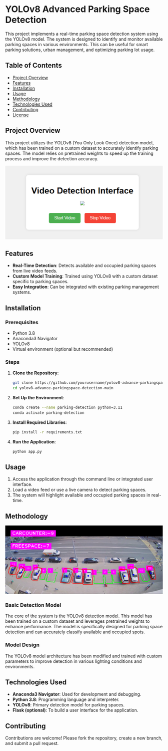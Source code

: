 # YOLOv8 Advanced Parking Space Detection

This project implements a real-time parking space detection system using the YOLOv8 model. The system is designed to identify and monitor available parking spaces in various environments. This can be useful for smart parking solutions, urban management, and optimizing parking lot usage.

## Table of Contents

- [Project Overview](#project-overview)
- [Features](#features)
- [Installation](#installation)
- [Usage](#usage)
- [Methodology](#methodology)
- [Technologies Used](#technologies-used)
- [Contributing](#contributing)
- [License](#license)

## Project Overview

This project utilizes the YOLOv8 (You Only Look Once) detection model, which has been trained on a custom dataset to accurately identify parking spaces. The model relies on pretrained weights to speed up the training process and improve the detection accuracy.

![YOLOv8 Model Diagram](https://github.com/assad-khurshid/YOLOv8-Advanced-Parking-Space-Detection/blob/main/image-1.png)


## Features

- **Real-Time Detection**: Detects available and occupied parking spaces from live video feeds.
- **Custom Model Training**: Trained using YOLOv8 with a custom dataset specific to parking spaces.
- **Easy Integration**: Can be integrated with existing parking management systems.

## Installation

### Prerequisites

- Python 3.8
- Anaconda3 Navigator
- YOLOv8
- Virtual environment (optional but recommended)

### Steps

1. **Clone the Repository**:
   ```bash
   git clone https://github.com/yourusername/yolov8-advance-parkingspace-detection-main.git
   cd yolov8-advance-parkingspace-detection-main
   ```

2. **Set Up the Environment**:
   ```bash
   conda create --name parking-detection python=3.11
   conda activate parking-detection
   ```

3. **Install Required Libraries**:
   ```bash
   pip install -r requirements.txt
   ```

4. **Run the Application**:
   ```bash
   python app.py
   ```

## Usage

1. Access the application through the command line or integrated user interface.
2. Load a video feed or use a live camera to detect parking spaces.
3. The system will highlight available and occupied parking spaces in real-time.

## Methodology

![YOLOv8 Model Diagram](https://github.com/assad-khurshid/YOLOv8-Advanced-Parking-Space-Detection/blob/main/image-2.png)

### Basic Detection Model

The core of the system is the YOLOv8 detection model. This model has been trained on a custom dataset and leverages pretrained weights to enhance performance. The model is specifically designed for parking space detection and can accurately classify available and occupied spots.

### Model Design

The YOLOv8 model architecture has been modified and trained with custom parameters to improve detection in various lighting conditions and environments.

## Technologies Used

- **Anaconda3 Navigator**: Used for development and debugging.
- **Python 3.8**: Programming language and interpreter.
- **YOLOv8**: Primary detection model for parking spaces.
- **Flask (optional)**: To build a user interface for the application.

## Contributing

Contributions are welcome! Please fork the repository, create a new branch, and submit a pull request.
